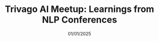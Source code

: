 ---
title: "Trivago AI Meetup: Learnings from NLP Conferences"
collection: talks
type: "Invited talk"
permalink: /talks/01/01/2025-trivago-ai-meetup
venue: "Trivago AI Meetup"
date: 01/01/2025
location: "Düsseldorf, Germany"
--- 